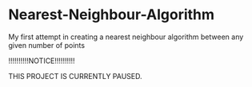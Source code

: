 # Nearest-Neighbour-Algorithm
My first attempt in creating a nearest neighbour algorithm between any given number of points

!!!!!!!!!!NOTICE!!!!!!!!!!

THIS PROJECT IS CURRENTLY PAUSED.

